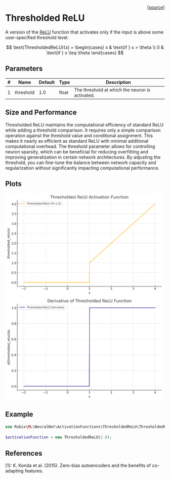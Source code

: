 <span style="float:right;"><a href="https://github.com/RubixML/ML/blob/master/src/NeuralNet/ActivationFunctions/ThresholdedReLU/ThresholdedReLU.php">[source]</a></span>

# Thresholded ReLU
A version of the [ReLU](relu.md) function that activates only if the input is above some user-specified threshold level.

$$
\text{ThresholdedReLU}(x) =
\begin{cases}
x & \text{if } x > \theta \\
0 & \text{if } x \leq \theta
\end{cases}
$$

## Parameters
| # | Name | Default | Type | Description |
|---|---|---|---|---|
| 1 | threshold | 1.0 | float | The threshold at which the neuron is activated. |

## Size and Performance
Thresholded ReLU maintains the computational efficiency of standard ReLU while adding a threshold comparison. It requires only a simple comparison operation against the threshold value and conditional assignment. This makes it nearly as efficient as standard ReLU with minimal additional computational overhead. The threshold parameter allows for controlling neuron sparsity, which can be beneficial for reducing overfitting and improving generalization in certain network architectures. By adjusting the threshold, you can fine-tune the balance between network capacity and regularization without significantly impacting computational performance.

## Plots
<img src="../../images/activation-functions/thresholded-relu.png" alt="Thresholded ReLU Function" width="500" height="auto">

<img src="../../images/activation-functions/thresholded-relu-derivative.png" alt="Thresholded ReLU Derivative" width="500" height="auto">

## Example
```php
use Rubix\ML\NeuralNet\ActivationFunctions\ThresholdedReLU\ThresholdedReLU;

$activationFunction = new ThresholdedReLU(2.0);
```

## References
[1]: K. Konda et al. (2015). Zero-bias autoencoders and the benefits of co-adapting features.

